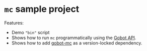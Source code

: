 # `mc` sample project

Features:

- Demo `"bin"` script
- Shows how to run `mc` programmatically using the [Gobot API](https://github.com/benallfree/gobot/tree/v1.0.0-alpha.23/docs/readme.md).
- Shows how to add [gobot-mc](https://www.npmjs.com/package/gobot-mc) as a version-locked dependency.
